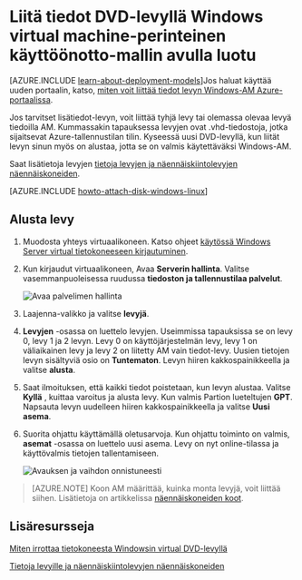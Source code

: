 <properties
    pageTitle="Liitä DVD-levyllä AM | Microsoft Azure"
    description="Tietoja DVD-levyllä liittäminen Windows virtual machine-perinteinen käyttöönotto-mallin avulla luotu ja sen valmistelu."
    services="virtual-machines-windows, storage"
    documentationCenter=""
    authors="cynthn"
    manager="timlt"
    editor="tysonn"
    tags="azure-service-management"/>

<tags
    ms.service="virtual-machines-windows"
    ms.workload="infrastructure-services"
    ms.tgt_pltfrm="vm-windows"
    ms.devlang="na"
    ms.topic="article"
    ms.date="06/27/2016"
    ms.author="cynthn"/>

# <a name="attach-a-data-disk-to-a-windows-virtual-machine-created-with-the-classic-deployment-model"></a>Liitä tiedot DVD-levyllä Windows virtual machine-perinteinen käyttöönotto-mallin avulla luotu

[AZURE.INCLUDE [learn-about-deployment-models](../../includes/learn-about-deployment-models-classic-include.md)]Jos haluat käyttää uuden portaalin, katso, [miten voit liittää tiedot levyn Windows-AM Azure-portaalissa](virtual-machines-windows-attach-disk-portal.md).

Jos tarvitset lisätiedot-levyn, voit liittää tyhjä levy tai olemassa olevaa levyä tiedoilla AM. Kummassakin tapauksessa levyjen ovat .vhd-tiedostoja, jotka sijaitsevat Azure-tallennustilan tilin. Kyseessä uusi DVD-levyllä, kun liität levyn sinun myös on alustaa, jotta se on valmis käytettäväksi Windows-AM.

Saat lisätietoja levyjen [tietoja levyjen ja näennäiskiintolevyjen näennäiskoneiden](virtual-machines-windows-about-disks-vhds.md).


[AZURE.INCLUDE [howto-attach-disk-windows-linux](../../includes/howto-attach-disk-windows-linux.md)]

## <a name="initialize-the-disk"></a>Alusta levy

1. Muodosta yhteys virtuaalikoneen. Katso ohjeet [käytössä Windows Server virtual tietokoneeseen kirjautuminen][logon].

2. Kun kirjaudut virtuaalikoneen, Avaa **Serverin hallinta**. Valitse vasemmanpuoleisessa ruudussa **tiedoston ja tallennustilaa palvelut**.

    ![Avaa palvelimen hallinta](./media/virtual-machines-windows-classic-attach-disk/fileandstorageservices.png)

3. Laajenna-valikko ja valitse **levyjä**.

4. **Levyjen** -osassa on luettelo levyjen. Useimmissa tapauksissa se on levy 0, levy 1 ja 2 levyn. Levy 0 on käyttöjärjestelmän levy, levy 1 on väliaikainen levy ja levy 2 on liitetty AM vain tiedot-levy. Uusien tietojen levyn sisältyviä osio on **Tuntematon**. Levyn hiiren kakkospainikkeella ja valitse **alusta**.

5.  Saat ilmoituksen, että kaikki tiedot poistetaan, kun levyn alustaa. Valitse **Kyllä** , kuittaa varoitus ja alusta levy. Kun valmis Partion lueteltujen **GPT**. Napsauta levyn uudelleen hiiren kakkospainikkeella ja valitse **Uusi asema**.

6.  Suorita ohjattu käyttämällä oletusarvoja. Kun ohjattu toiminto on valmis, **asemat** -osassa on luettelo uusi asema. Levy on nyt online-tilassa ja käyttövalmis tietojen tallentamiseen.

    ![Avauksen ja vaihdon onnistuneesti](./media/virtual-machines-windows-classic-attach-disk/newvolumecreated.png)

> [AZURE.NOTE] Koon AM määrittää, kuinka monta levyjä, voit liittää siihen. Lisätietoja on artikkelissa [näennäiskoneiden koot](virtual-machines-linux-sizes.md).

## <a name="additional-resources"></a>Lisäresursseja

[Miten irrottaa tietokoneesta Windowsin virtual DVD-levyllä](virtual-machines-windows-classic-detach-disk.md)

[Tietoja levyille ja näennäiskiintolevyjen näennäiskoneiden](virtual-machines-linux-about-disks-vhds.md)

[logon]: virtual-machines-windows-classic-connect-logon.md
